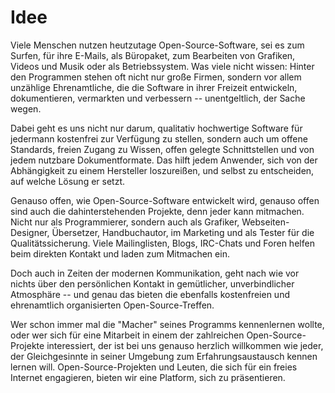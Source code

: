 <div id="content">
		<div class="post">
			<h1 class="title">Idee</h1>
			<div class="entry">
				<p>Viele Menschen nutzen heutzutage Open-Source-Software, sei es zum Surfen, für ihre E-Mails, als Büropaket, zum Bearbeiten von Grafiken, Videos und Musik oder als Betriebssystem. Was viele nicht wissen: Hinter den Programmen stehen oft nicht nur große Firmen, sondern vor allem unzählige Ehrenamtliche, die die Software in ihrer Freizeit entwickeln, dokumentieren, vermarkten und verbessern -- unentgeltlich, der Sache wegen.</p>
<p>Dabei geht es uns nicht nur darum, qualitativ hochwertige Software für jedermann kostenfrei zur Verfügung zu stellen, sondern auch um offene Standards, freien Zugang zu Wissen, offen gelegte Schnittstellen und von jedem nutzbare Dokumentformate. Das hilft jedem Anwender, sich von der Abhängigkeit zu einem Hersteller loszureißen, und selbst zu entscheiden, auf welche Lösung er setzt.</p>
<p>Genauso offen, wie Open-Source-Software entwickelt wird, genauso offen sind auch die dahinterstehenden Projekte, denn jeder kann mitmachen. Nicht nur als Programmierer, sondern auch als Grafiker, Webseiten-Designer, Übersetzer, Handbuchautor, im Marketing und als Tester für die Qualitätssicherung. Viele Mailinglisten, Blogs, IRC-Chats und Foren helfen beim direkten Kontakt und laden zum Mitmachen ein.</p>
<p>Doch auch in Zeiten der modernen Kommunikation, geht nach wie vor nichts über den persönlichen Kontakt in gemütlicher, unverbindlicher Atmosphäre -- und genau das bieten die ebenfalls kostenfreien und ehrenamtlich organisierten Open-Source-Treffen.</p>
<p>Wer schon immer mal die "Macher" seines Programms kennenlernen wollte, oder wer sich für eine Mitarbeit in einem der zahlreichen Open-Source-Projekte interessiert, der ist bei uns genauso herzlich willkommen wie jeder, der Gleichgesinnte in seiner Umgebung zum Erfahrungsaustausch kennen lernen will. Open-Source-Projekten und Leuten, die sich für ein freies Internet engagieren, bieten wir eine Platform, sich zu präsentieren.</p>            </div>
		</div>
	</div>
